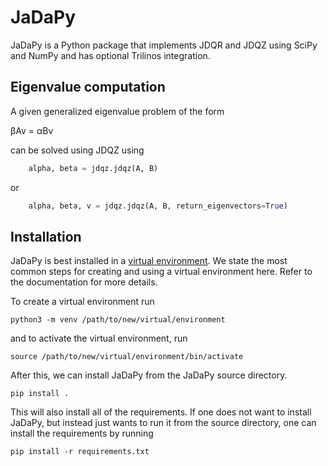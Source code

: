 # JaDaPy

JaDaPy is a Python package that implements JDQR and JDQZ using SciPy and NumPy and has optional Trilinos integration.

## Eigenvalue computation

A given generalized eigenvalue problem of the form

βAv = αBv

can be solved using JDQZ using
```Python
    alpha, beta = jdqz.jdqz(A, B)
```
or
```Python
    alpha, beta, v = jdqz.jdqz(A, B, return_eigenvectors=True)
```

## Installation

JaDaPy is best installed in a [virtual environment](https://docs.python.org/3/library/venv.html).
We state the most common steps for creating and using a virtual environment here.
Refer to the documentation for more details.

To create a virtual environment run
```
python3 -m venv /path/to/new/virtual/environment
```

and to activate the virtual environment, run
```
source /path/to/new/virtual/environment/bin/activate
```

After this, we can install JaDaPy from the JaDaPy source directory.
```
pip install .
```

This will also install all of the requirements.
If one does not want to install JaDaPy, but instead just wants to run it from the source directory, one can install the requirements by running
```
pip install -r requirements.txt
```